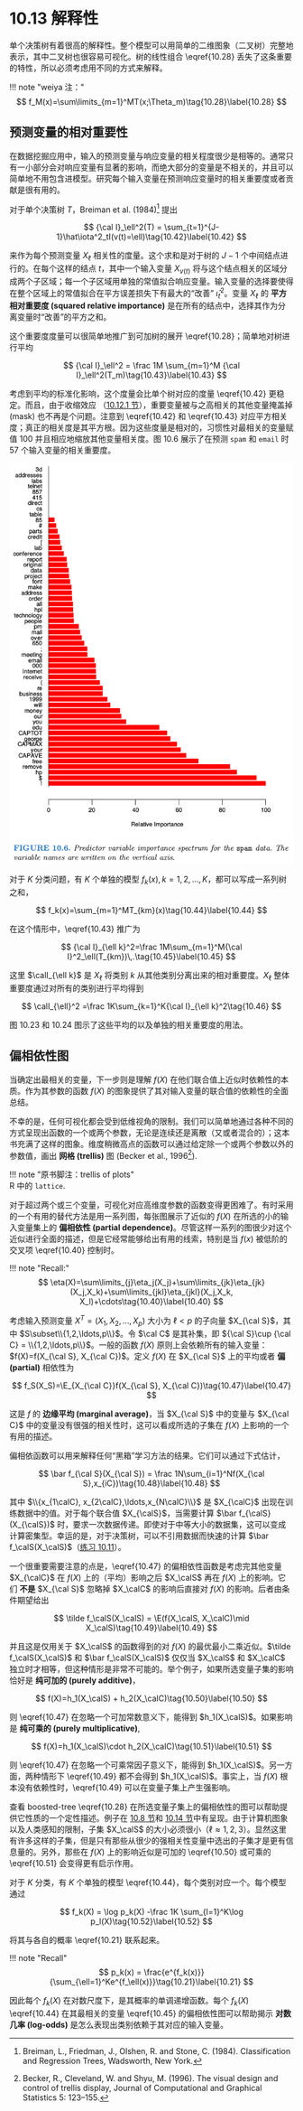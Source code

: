 # 10.13 解释性

单个决策树有着很高的解释性。整个模型可以用简单的二维图象（二叉树）完整地表示，其中二叉树也很容易可视化。树的线性组合 \eqref{10.28} 丢失了这条重要的特性，所以必须考虑用不同的方式来解释。

!!! note "weiya 注："
    $$
    f_M(x)=\sum\limits_{m=1}^MT(x;\Theta_m)\tag{10.28}\label{10.28}
    $$

## 预测变量的相对重要性

在数据挖掘应用中，输入的预测变量与响应变量的相关程度很少是相等的。通常只有一小部分会对响应变量有显著的影响，而绝大部分的变量是不相关的，并且可以简单地不用包含进模型。研究每个输入变量在预测响应变量时的相关重要度或者贡献是很有用的。

对于单个决策树 $T$，Breiman et al. (1984)[^1] 提出

$$
{\cal I}_\ell^2(T) = \sum_{t=1}^{J-1}\hat\iota^2_tI(v(t)=\ell)\tag{10.42}\label{10.42}
$$

来作为每个预测变量 $X_\ell$ 相关性的度量。这个求和是对于树的 $J-1$ 个中间结点进行的。在每个这样的结点 $t$，其中一个输入变量 $X_{v(t)}$ 将与这个结点相关的区域分成两个子区域；每一个子区域用单独的常值拟合响应变量。输入变量的选择要使得在整个区域上的常值拟合在平方误差损失下有最大的“改善” $\hat\iota_t^2$。变量 $X_\ell$ 的 **平方相对重要度 (squared relative importance)** 是在所有的结点中，选择其作为分离变量时“改善”的平方之和。

[^1]: Breiman, L., Friedman, J., Olshen, R. and Stone, C. (1984). Classification and Regression Trees, Wadsworth, New York.

这个重要度度量可以很简单地推广到可加树的展开 \eqref{10.28}；简单地对树进行平均

$$
{\cal I}_\ell^2 = \frac 1M \sum_{m=1}^M {\cal I}_\ell^2(T_m)\tag{10.43}\label{10.43}
$$

考虑到平均的标准化影响，这个度量会比单个树对应的度量 \eqref{10.42} 更稳定。而且，由于收缩效应 （[10.12.1 节](10.12-Regularization/index.html)），重要变量被与之高相关的其他变量掩盖掉 (mask) 也不再是个问题。注意到 \eqref{10.42} 和 \eqref{10.43} 对应平方相关度；真正的相关度是其平方根。因为这些度量是相对的，习惯性对最相关的变量赋值 100 并且相应地缩放其他变量相关度。图 10.6 展示了在预测 `spam` 和 `email` 时 57 个输入变量的相关重要度。

![](../img/10/fig10.6.png)

对于 $K$ 分类问题，有 $K$ 个单独的模型 $f_k(x),k=1,2,\ldots,K$，都可以写成一系列树之和，

$$
f_k(x)=\sum_{m=1}^MT_{km}(x)\tag{10.44}\label{10.44}
$$

在这个情形中，\eqref{10.43} 推广为

$$
{\cal I}_{\ell k}^2=\frac 1M\sum_{m=1}^M{\cal I}^2_\ell(T_{km})\,.\tag{10.45}\label{10.45}
$$

这里 $\calI_{\ell k}$ 是 $X_\ell$ 将类别 $k$ 从其他类别分离出来的相对重要度。$X_\ell$ 整体重要度通过对所有的类别进行平均得到

$$
\calI_{\ell}^2 =\frac 1K\sum_{k=1}^K{\cal I}_{\ell k}^2\tag{10.46}
$$

图 10.23 和 10.24 图示了这些平均的以及单独的相关重要度的用法。

## 偏相依性图

当确定出最相关的变量，下一步则是理解 $f(X)$ 在他们联合值上近似时依赖性的本质。作为其参数的函数 $f(X)$ 的图象提供了其对输入变量的联合值的依赖性的全面总结。

不幸的是，任何可视化都会受到低维视角的限制。我们可以简单地通过各种不同的方式呈现出函数的一个或两个参数，无论是连续还是离散（又或者混合的）；这本书充满了这样的图象。维度稍微高点的函数可以通过给定除一个或两个参数以外的参数值，画出 **网格 (trellis)** 图 (Becker et al., 1996[^2]).

[^2]: Becker, R., Cleveland, W. and Shyu, M. (1996). The visual design and control of trellis display, Journal of Computational and Graphical Statistics 5: 123–155.

!!! note "原书脚注：trellis of plots"  
    R 中的 `lattice`.

对于超过两个或三个变量，可视化对应高维度参数的函数变得更困难了。有时采用的一个有用的替代方法是用一系列图，每张图展示了近似的 $f(X)$ 在所选的小的输入变量集上的 **偏相依性 (partial dependence)**。尽管这样一系列的图很少对这个近似进行全面的描述，但是它经常能够给出有用的线索，特别是当 $f(x)$ 被低阶的交叉项 \eqref{10.40} 控制时。

!!! note "Recall:"
    $$
    \eta(X)=\sum\limits_{j}\eta_j(X_j)+\sum\limits_{jk}\eta_{jk}(X_j,X_k)+\sum\limits_{jkl}\eta_{jkl}(X_j,X_k, X_l)+\cdots\tag{10.40}\label{10.40}
    $$

考虑输入预测变量 $X^T=(X_1,X_2,\ldots,X_p)$ 大小为 $\ell < p$ 的子向量 $X_{\cal S}$，其中 $S\subset\\{1,2,\ldots,p\\}$。令 $\cal C$ 是其补集，即 ${\cal S}\cup {\cal C} = \\{1,2,\ldots,p\\}$。一般的函数 $f(X)$ 原则上会依赖所有的输入变量：$f(X)=f(X_{\cal S}, X_{\cal C})$。定义 $f(X)$ 在 $X_{\cal S}$ 上的平均或者 **偏 (partial)** 相依性为

$$
f_S(X_S)=\E_{X_{\cal C}}f(X_{\cal S}, X_{\cal C})\tag{10.47}\label{10.47}
$$

这是 $f$ 的 **边缘平均 (marginal average)**，当 $X_{\cal S}$ 中的变量与 $X_{\cal C}$ 中的变量没有很强的相关性时，这可以看成所选的子集在 $f(X)$ 上影响的一个有用的描述。

偏相依函数可以用来解释任何“黑箱”学习方法的结果。它们可以通过下式估计，

$$
\bar f_{\cal S}(X_{\cal S}) = \frac 1N\sum_{i=1}^Nf(X_{\cal S},x_{iC})\tag{10.48}\label{10.48}
$$

其中 $\\{x_{1\calC}, x_{2\calC},\ldots,x_{N\calC}\\}$ 是 $X_{\calC}$ 出现在训练数据中的值。对于每个联合值 $X_{\calS}$，当需要计算 $\bar f_{\calS}(X_{\calS})$ 时，要求一次数据传递。即使对于中等大小的数据集，这可以变成计算密集型。幸运的是，对于决策树，可以不引用数据而快速的计算 $\bar f_\calS(X_\calS)$（[练习 10.11](https://github.com/szcf-weiya/ESL-CN/issues/168)）。

一个很重要需要注意的点是，\eqref{10.47} 的偏相依性函数是考虑完其他变量 $X_{\calC}$ 在 $f(X)$ 上的（平均）影响之后 $X_\calS$ 再在 $f(X)$ 上的影响。它们 **不是** $X_{\cal S}$ 忽略掉 $X_\calC$ 的影响后直接对 $f(X)$ 的影响。后者由条件期望给出

$$
\tilde f_\calS(X_\calS) = \E(f(X_\calS, X_\calC)\mid X_\calS)\tag{10.49}\label{10.49}
$$

并且这是仅用关于 $X_\calS$ 的函数得到的对 $f(X)$ 的最优最小二乘近似。$\tilde f_\calS(X_\calS)$ 和 $\bar f_\calS(X_\calS)$ 仅仅当 $X_\calS$ 和 $X_\calC$ 独立时才相等，但这种情形是非常不可能的。举个例子，如果所选变量子集的影响恰好是 **纯可加的 (purely additive)**，

$$
f(X)=h_1(X_\calS) + h_2(X_\calC)\tag{10.50}\label{10.50}
$$

则 \eqref{10.47} 在忽略一个可加常数意义下，能得到 $h_1(X_\calS)$。如果影响是 **纯可乘的 (purely multiplicative)**,

$$
f(X)=h_1(X_\calS)\cdot h_2(X_\calC)\tag{10.51}\label{10.51}
$$

则 \eqref{10.47} 在忽略一个可乘常因子意义下，能得到 $h_1(X_\calS)$。另一方面，两种情形下 \eqref{10.49} 都不会得到 $h_1(X_\calS)$。事实上，当 $f(X)$ 根本没有依赖性时，\eqref{10.49} 可以在变量子集上产生强影响。

查看 boosted-tree \eqref{10.28} 在所选变量子集上的偏相依性的图可以帮助提供它性质的一个定性描述。例子在 [10.8 节](10.8-Spam-Data/index.html)和 [10.14 节](10.14-Illustrations/index.html)中有呈现。由于计算机图象以及人类感知的限制，子集 $X_\calS$ 的大小必须很小（$\ell\approx 1,2,3$）。显然这里有许多这样的子集，但是只有那些从很少的强相关性变量中选出的子集才是更有信息量的。另外，那些在 $f(X)$ 上的影响近似是可加的 \eqref{10.50} 或可乘的 \eqref{10.51} 会变得更有启示作用。

对于 $K$ 分类，有 $K$ 个单独的模型 \eqref{10.44}，每个类别对应一个。每个模型通过

$$
f_k(X) = \log p_k(X) -\frac 1K \sum_{l=1}^K\log p_l(X)\tag{10.52}\label{10.52}
$$

将其与各自的概率 \eqref{10.21} 联系起来。

!!! note "Recall"
    $$
    p_k(x) = \frac{e^{f_k(x)}}{\sum_{\ell=1}^Ke^{f_\ell(x)}}\tag{10.21}\label{10.21}
    $$

因此每个 $f_k(X)$ 在对数尺度下，是其概率的单调递增函数。每个 $f_k(X)$ \eqref{10.44} 在其最相关的变量 \eqref{10.45} 的偏相依性图可以帮助揭示 **对数几率 (log-odds)** 是怎么表现出类别依赖于其对应的输入变量。

